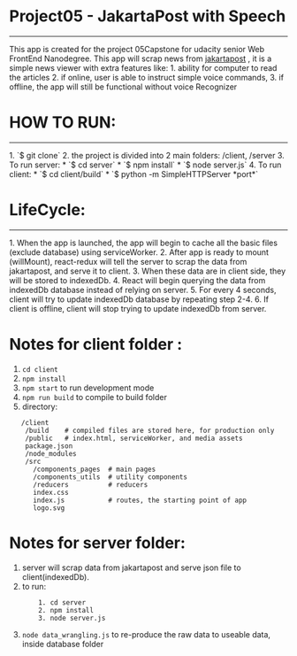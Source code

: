 # Project05 - JakartaPost with Speech
<hr/>
This app is created for the project 05Capstone for udacity senior Web FrontEnd Nanodegree.
This app will scrap news from <a href="http://www.jakartapost.com">jakartapost</a> , it is a simple news viewer with extra features like: 
  1. ability for computer to read the articles
  2. if online, user is able to instruct simple voice commands,
  3. if offline, the app will still be functional without voice Recognizer


# HOW TO RUN:
<hr/>
1. `$ git clone`
2. the project is divided into 2 main folders: /client, /server
3. To run server:
   * `$ cd server`
   * `$ npm install`
   * `$ node server.js`
4. To run client: 
   * `$ cd client/build`
   * `$ python -m SimpleHTTPServer *port*`

# LifeCycle:
<hr/>
1. When the app is launched, the app will begin to cache all the basic files (exclude database) using serviceWorker.
2. After app is ready to mount (willMount), react-redux will tell the server to scrap the data from jakartapost, and serve it to client.
3. When these data are in client side, they will be stored to indexedDb.
4. React will begin querying the data from indexedDb database instead of relying on server. 
5. For every 4 seconds, client will try to update indexedDb database by repeating step 2-4.
6. If client is offline, client will stop trying to update indexedDb from server. 


# Notes for client folder :
1. `cd client`
2. `npm install`
3. `npm start` to run development mode
4. `npm run build` to compile to build folder
5. directory: 
```
   /client
    /build    # compiled files are stored here, for production only
    /public   # index.html, serviceWorker, and media assets
    package.json
    /node_modules
    /src
      /components_pages  # main pages
      /components_utils  # utility components
      /reducers          # reducers 
      index.css       
      index.js           # routes, the starting point of app
      logo.svg
```

# Notes for server folder:
1. server will scrap data from jakartapost and serve json file to client(indexedDb).
2. to run:
   ```
       1. cd server
       2. npm install
       3. node server.js
   ```
3. `node data_wrangling.js` to re-produce the raw data to useable data, inside database folder
